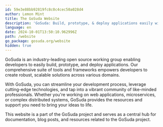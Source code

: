 ```yaml
---
id: 59e3e88bb92819fc8c0c4cec50a028d4
author: Lemon Mint
title: The GoSuda Website
description: 'GoSuda: Build, prototype, & deploy applications easily with our open-source tools & vibrant community.'
language: en
date: 2024-10-01T13:50:10.962996Z
path: /website
go_package: gosuda.org/website
hidden: true
---
```

GoSuda is an industry-leading open source working group enabling developers to easily build, prototype, and deploy applications. Our comprehensive suite of tools and frameworks empowers developers to create robust, scalable solutions across various domains.

With GoSuda, you can streamline your development process, leverage cutting-edge technologies, and tap into a vibrant community of like-minded professionals. Whether you're working on web applications, microservices, or complex distributed systems, GoSuda provides the resources and support you need to bring your ideas to life.

This website is a part of the GoSuda project and serves as a central hub for documentation, blog posts, and resources related to the GoSuda project.
